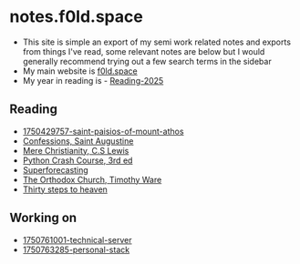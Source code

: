 # notes.f0ld.space

- This site is simple an export of my semi work related notes and exports from things I've read, some relevant notes are below but I would generally recommend trying out a few search terms in the sidebar
- My main website is [f0ld.space](https://f0ld.space)
- My year in reading is - [Reading-2025](/Reading-2025.md)

## Reading

- [1750429757-saint-paisios-of-mount-athos](/1750429757-saint-paisios-of-mount-athos.md)
- [Confessions, Saint Augustine](/Confessions%2C%20Saint%20Augustine.md)
- [Mere Christianity, C.S Lewis](/Mere%20Christianity%2C%20C.S%20Lewis.md)
- [Python Crash Course, 3rd ed](/Python%20Crash%20Course%2C%203rd%20ed.md)
- [Superforecasting](/Superforecasting.md)
- [The Orthodox Church, Timothy Ware](/The%20Orthodox%20Church%2C%20Timothy%20Ware.md)
- [Thirty steps to heaven](/Thirty%20steps%20to%20heaven.md)

## Working on

- [1750761001-technical-server](/1750761001-technical-server.md)
- [1750763285-personal-stack](/1750763285-personal-stack.md)
